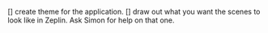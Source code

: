 [] create theme for the application.
[] draw out what you want the scenes to look like in Zeplin. Ask Simon for help on that one.